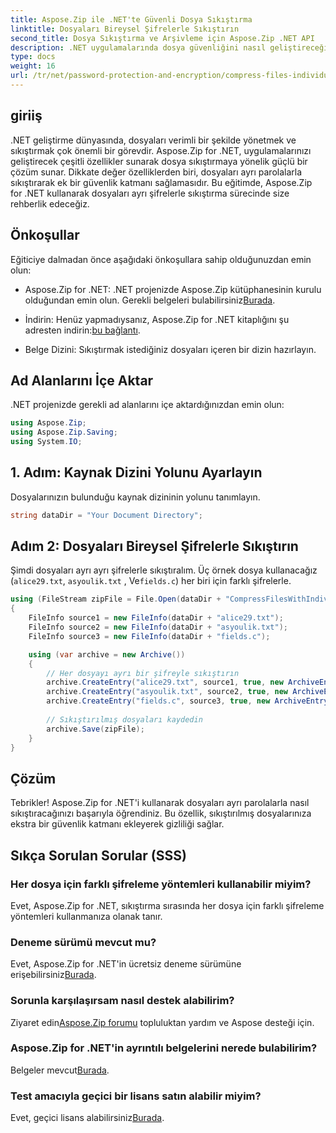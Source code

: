 ```yaml
---
title: Aspose.Zip ile .NET'te Güvenli Dosya Sıkıştırma
linktitle: Dosyaları Bireysel Şifrelerle Sıkıştırın
second_title: Dosya Sıkıştırma ve Arşivleme için Aspose.Zip .NET API
description: .NET uygulamalarında dosya güvenliğini nasıl geliştireceğinizi öğrenin! Aspose.Zip for .NET kullanarak dosyaları ayrı şifrelerle sıkıştırmaya ilişkin adım adım kılavuzumuzu izleyin.
type: docs
weight: 16
url: /tr/net/password-protection-and-encryption/compress-files-individual-passwords/
---
```


## giriiş

.NET geliştirme dünyasında, dosyaları verimli bir şekilde yönetmek ve sıkıştırmak çok önemli bir görevdir. Aspose.Zip for .NET, uygulamalarınızı geliştirecek çeşitli özellikler sunarak dosya sıkıştırmaya yönelik güçlü bir çözüm sunar. Dikkate değer özelliklerden biri, dosyaları ayrı parolalarla sıkıştırarak ek bir güvenlik katmanı sağlamasıdır. Bu eğitimde, Aspose.Zip for .NET kullanarak dosyaları ayrı şifrelerle sıkıştırma sürecinde size rehberlik edeceğiz.

## Önkoşullar

Eğiticiye dalmadan önce aşağıdaki önkoşullara sahip olduğunuzdan emin olun:

-  Aspose.Zip for .NET: .NET projenizde Aspose.Zip kütüphanesinin kurulu olduğundan emin olun. Gerekli belgeleri bulabilirsiniz[Burada](https://reference.aspose.com/zip/net/).

-  İndirin: Henüz yapmadıysanız, Aspose.Zip for .NET kitaplığını şu adresten indirin:[bu bağlantı](https://releases.aspose.com/zip/net/).

- Belge Dizini: Sıkıştırmak istediğiniz dosyaları içeren bir dizin hazırlayın.

## Ad Alanlarını İçe Aktar

.NET projenizde gerekli ad alanlarını içe aktardığınızdan emin olun:

```csharp
using Aspose.Zip;
using Aspose.Zip.Saving;
using System.IO;
```

## 1. Adım: Kaynak Dizini Yolunu Ayarlayın

Dosyalarınızın bulunduğu kaynak dizininin yolunu tanımlayın.

```csharp
string dataDir = "Your Document Directory";
```

## Adım 2: Dosyaları Bireysel Şifrelerle Sıkıştırın

Şimdi dosyaları ayrı ayrı şifrelerle sıkıştıralım. Üç örnek dosya kullanacağız (`alice29.txt`, `asyoulik.txt` , Ve`fields.c`) her biri için farklı şifrelerle.

```csharp
using (FileStream zipFile = File.Open(dataDir + "CompressFilesWithIndividualPasswords_out.zip", FileMode.Create))
{
    FileInfo source1 = new FileInfo(dataDir + "alice29.txt");
    FileInfo source2 = new FileInfo(dataDir + "asyoulik.txt");
    FileInfo source3 = new FileInfo(dataDir + "fields.c");

    using (var archive = new Archive())
    {
        // Her dosyayı ayrı bir şifreyle sıkıştırın
        archive.CreateEntry("alice29.txt", source1, true, new ArchiveEntrySettings(new DeflateCompressionSettings(), new TraditionalEncryptionSettings("pass1")));
        archive.CreateEntry("asyoulik.txt", source2, true, new ArchiveEntrySettings(new DeflateCompressionSettings(), new AesEcryptionSettings("pass2", EncryptionMethod.AES128)));
        archive.CreateEntry("fields.c", source3, true, new ArchiveEntrySettings(new DeflateCompressionSettings(), new AesEcryptionSettings("pass3", EncryptionMethod.AES256)));
        
        // Sıkıştırılmış dosyaları kaydedin
        archive.Save(zipFile);
    }
}
```

## Çözüm

Tebrikler! Aspose.Zip for .NET'i kullanarak dosyaları ayrı parolalarla nasıl sıkıştıracağınızı başarıyla öğrendiniz. Bu özellik, sıkıştırılmış dosyalarınıza ekstra bir güvenlik katmanı ekleyerek gizliliği sağlar.

## Sıkça Sorulan Sorular (SSS)

### Her dosya için farklı şifreleme yöntemleri kullanabilir miyim?
Evet, Aspose.Zip for .NET, sıkıştırma sırasında her dosya için farklı şifreleme yöntemleri kullanmanıza olanak tanır.

### Deneme sürümü mevcut mu?
 Evet, Aspose.Zip for .NET'in ücretsiz deneme sürümüne erişebilirsiniz[Burada](https://releases.aspose.com/).

### Sorunla karşılaşırsam nasıl destek alabilirim?
 Ziyaret edin[Aspose.Zip forumu](https://forum.aspose.com/c/zip/37) topluluktan yardım ve Aspose desteği için.

### Aspose.Zip for .NET'in ayrıntılı belgelerini nerede bulabilirim?
 Belgeler mevcut[Burada](https://reference.aspose.com/zip/net/).

### Test amacıyla geçici bir lisans satın alabilir miyim?
 Evet, geçici lisans alabilirsiniz[Burada](https://purchase.aspose.com/temporary-license/).
